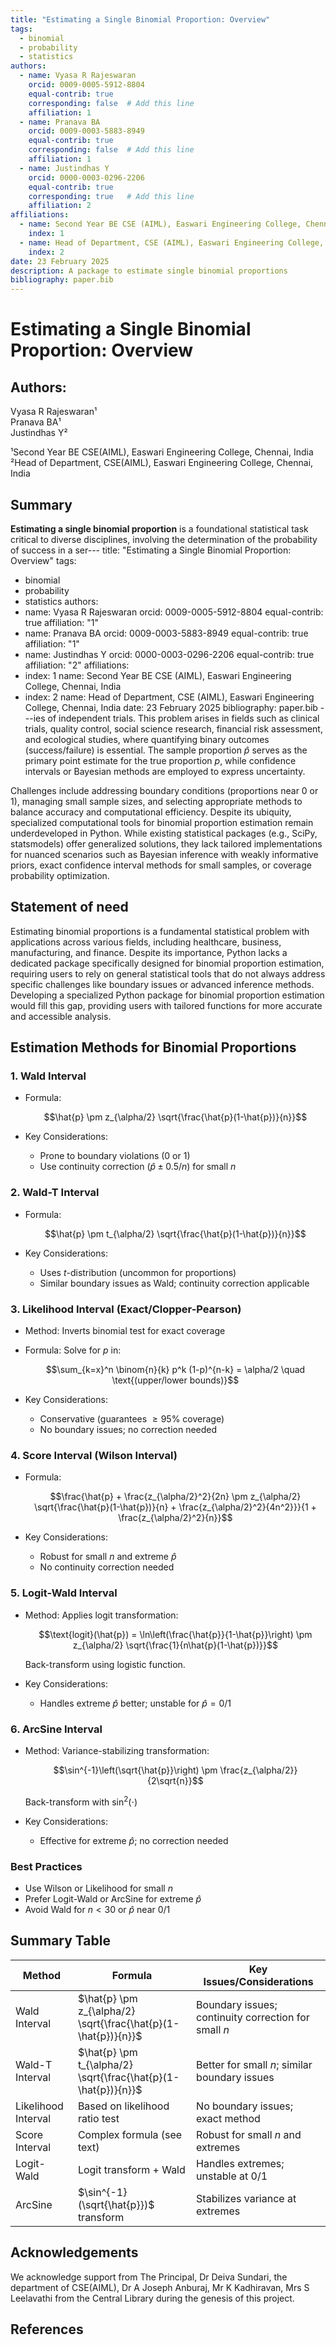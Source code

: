 ```yaml
---
title: "Estimating a Single Binomial Proportion: Overview"
tags:
  - binomial
  - probability
  - statistics
authors:
  - name: Vyasa R Rajeswaran
    orcid: 0009-0005-5912-8804
    equal-contrib: true
    corresponding: false  # Add this line
    affiliation: 1
  - name: Pranava BA
    orcid: 0009-0003-5883-8949
    equal-contrib: true
    corresponding: false  # Add this line
    affiliation: 1
  - name: Justindhas Y
    orcid: 0000-0003-0296-2206
    equal-contrib: true
    corresponding: true   # Add this line
    affiliation: 2
affiliations:
  - name: Second Year BE CSE (AIML), Easwari Engineering College, Chennai, India
    index: 1
  - name: Head of Department, CSE (AIML), Easwari Engineering College, Chennai, India
    index: 2
date: 23 February 2025
description: A package to estimate single binomial proportions
bibliography: paper.bib
---
```


# Estimating a Single Binomial Proportion: Overview

## **Authors:**  
Vyasa R Rajeswaran¹  
Pranava BA¹  
Justindhas Y²  

¹Second Year BE CSE(AIML), Easwari Engineering College, Chennai, India  
²Head of Department, CSE(AIML), Easwari Engineering College, Chennai, India

## Summary

**Estimating a single binomial proportion** is a foundational statistical task critical to diverse disciplines, involving the determination of the probability of success in a ser---
title: "Estimating a Single Binomial Proportion: Overview"
tags:
  - binomial
  - probability
  - statistics
authors:
  - name: Vyasa R Rajeswaran
    orcid: 0009-0005-5912-8804
    equal-contrib: true
    affiliation: "1"
  - name: Pranava BA
    orcid: 0009-0003-5883-8949
    equal-contrib: true
    affiliation: "1"
  - name: Justindhas Y
    orcid: 0000-0003-0296-2206
    equal-contrib: true
    affiliation: "2"
affiliations:
  - index: 1
    name: Second Year BE CSE (AIML), Easwari Engineering College, Chennai, India
  - index: 2
    name: Head of Department, CSE (AIML), Easwari Engineering College, Chennai, India
date: 23 February 2025
bibliography: paper.bib
---ies of independent trials. This problem arises in fields such as clinical trials, quality control, social science research, financial risk assessment, and ecological studies, where quantifying binary outcomes (success/failure) is essential. The sample proportion $\hat{p}$ serves as the primary point estimate for the true proportion $p$, while confidence intervals or Bayesian methods are employed to express uncertainty.

Challenges include addressing boundary conditions (proportions near 0 or 1), managing small sample sizes, and selecting appropriate methods to balance accuracy and computational efficiency. Despite its ubiquity, specialized computational tools for binomial proportion estimation remain underdeveloped in Python. While existing statistical packages (e.g., SciPy, statsmodels) offer generalized solutions, they lack tailored implementations for nuanced scenarios such as Bayesian inference with weakly informative priors, exact confidence interval methods for small samples, or coverage probability optimization.

## Statement of need
Estimating binomial proportions is a fundamental statistical problem with applications across various fields, including healthcare, business, manufacturing, and finance. Despite its importance, Python lacks a dedicated package specifically designed for binomial proportion estimation, requiring users to rely on general statistical tools that do not always address specific challenges like boundary issues or advanced inference methods. Developing a specialized Python package for binomial proportion estimation would fill this gap, providing users with tailored functions for more accurate and accessible analysis.
## Estimation Methods for Binomial Proportions

### 1. Wald Interval

* Formula:

  $$\hat{p} \pm z_{\alpha/2} \sqrt{\frac{\hat{p}(1-\hat{p})}{n}}$$

* Key Considerations:
  * Prone to boundary violations (0 or 1)
  * Use continuity correction $(\hat{p} \pm 0.5/n)$ for small $n$

### 2. Wald-T Interval

* Formula:

  $$\hat{p} \pm t_{\alpha/2} \sqrt{\frac{\hat{p}(1-\hat{p})}{n}}$$

* Key Considerations:
  * Uses $t$-distribution (uncommon for proportions)
  * Similar boundary issues as Wald; continuity correction applicable

### 3. Likelihood Interval (Exact/Clopper-Pearson)

* Method: Inverts binomial test for exact coverage
* Formula: Solve for $p$ in:

  $$\sum_{k=x}^n \binom{n}{k} p^k (1-p)^{n-k} = \alpha/2 \quad \text{(upper/lower bounds)}$$

* Key Considerations:
  * Conservative (guarantees $\geq 95\%$ coverage)
  * No boundary issues; no correction needed

### 4. Score Interval (Wilson Interval)

* Formula:

  $$\frac{\hat{p} + \frac{z_{\alpha/2}^2}{2n} \pm z_{\alpha/2} \sqrt{\frac{\hat{p}(1-\hat{p})}{n} + \frac{z_{\alpha/2}^2}{4n^2}}}{1 + \frac{z_{\alpha/2}^2}{n}}$$

* Key Considerations:
  * Robust for small $n$ and extreme $\hat{p}$
  * No continuity correction needed

### 5. Logit-Wald Interval

* Method: Applies logit transformation:

  $$\text{logit}(\hat{p}) = \ln\left(\frac{\hat{p}}{1-\hat{p}}\right) \pm z_{\alpha/2} \sqrt{\frac{1}{n\hat{p}(1-\hat{p})}}$$

  Back-transform using logistic function.

* Key Considerations:
  * Handles extreme $\hat{p}$ better; unstable for $\hat{p}=0/1$

### 6. ArcSine Interval

* Method: Variance-stabilizing transformation:

  $$\sin^{-1}\left(\sqrt{\hat{p}}\right) \pm \frac{z_{\alpha/2}}{2\sqrt{n}}$$

  Back-transform with $\sin^2(\cdot)$

* Key Considerations:
  * Effective for extreme $\hat{p}$; no correction needed

### Best Practices

* Use Wilson or Likelihood for small $n$
* Prefer Logit-Wald or ArcSine for extreme $\hat{p}$
* Avoid Wald for $n < 30$ or $\hat{p}$ near 0/1

## Summary Table

| Method | Formula | Key Issues/Considerations |
|--------|---------|-------------------------|
| Wald Interval | $\hat{p} \pm z_{\alpha/2} \sqrt{\frac{\hat{p}(1-\hat{p})}{n}}$ | Boundary issues; continuity correction for small $n$ |
| Wald-T Interval | $\hat{p} \pm t_{\alpha/2} \sqrt{\frac{\hat{p}(1-\hat{p})}{n}}$ | Better for small $n$; similar boundary issues |
| Likelihood Interval | Based on likelihood ratio test | No boundary issues; exact method |
| Score Interval | Complex formula (see text) | Robust for small $n$ and extremes |
| Logit-Wald | Logit transform + Wald | Handles extremes; unstable at 0/1 |
| ArcSine | $\sin^{-1}(\sqrt{\hat{p}})$ transform | Stabilizes variance at extremes |

## Acknowledgements

We acknowledge support from The Principal, Dr Deiva Sundari, the department of CSE(AIML), Dr A Joseph Anburaj, Mr K Kadhiravan, Mrs S Leelavathi from the Central Library during the genesis of this project.

## References
